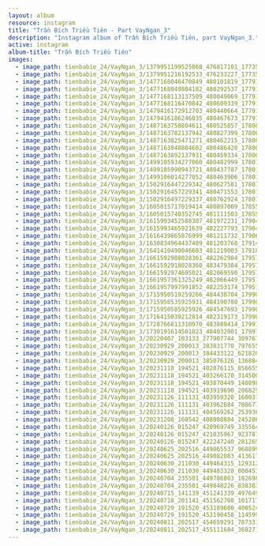 ```yaml
---
layout: album
resource: instagram
title: "Trần Bích Triều Tiên - Part VayNgan_3"
description: "Instagram album of Trần Bích Triều Tiên, part VayNgan_3."
active: instagram
album-title: "Trần Bích Triều Tiên"
images:
  - image_path: tienbabie_24/VayNgan_3/1379951199525868_476817101_1773536446834006_2284784424686302957_n.jpg
  - image_path: tienbabie_24/VayNgan_3/1379951216192533_476233227_1773536163500701_4050680881162746402_n.jpg
  - image_path: tienbabie_24/VayNgan_3/1477168046470849_480101819_1779104236277227_6810352573278699886_n.jpg
  - image_path: tienbabie_24/VayNgan_3/1477168049804182_480292537_1779104456277205_8707255518673404839_n.jpg
  - image_path: tienbabie_24/VayNgan_3/1477168113137509_480049069_1779104546277196_6534361719895069016_n.jpg
  - image_path: tienbabie_24/VayNgan_3/1477168116470842_480609339_1779104576277193_1065768422284551634_n.jpg
  - image_path: tienbabie_24/VayNgan_3/1479416172912703_480440664_1779108659610118_7424337516839899536_n.jpg
  - image_path: tienbabie_24/VayNgan_3/1479416186246035_480467673_1779108612943456_6375619828743462896_n.jpg
  - image_path: tienbabie_24/VayNgan_3/1487163758804611_480525857_1780087629512221_3017782217683127157_n.jpg
  - image_path: tienbabie_24/VayNgan_3/1487163782137942_480827399_1780087616178889_1643169566660339139_n.jpg
  - image_path: tienbabie_24/VayNgan_3/1487163825471271_480462215_1780087929512191_1762057575896389808_n.jpg
  - image_path: tienbabie_24/VayNgan_3/1487163848804602_480486428_1780087899512194_2132018689760799209_n.jpg
  - image_path: tienbabie_24/VayNgan_3/1487163892137931_480459334_1780087906178860_3383258069613737014_n.jpg
  - image_path: tienbabie_24/VayNgan_3/1499105934277060_480482999_1780111049509879_1695129381195460108_n.jpg
  - image_path: tienbabie_24/VayNgan_3/1499105990943721_480437787_1780111442843173_4026783504921273011_n.jpg
  - image_path: tienbabie_24/VayNgan_3/1499106014277052_480463906_1780111456176505_3028133478871180024_n.jpg
  - image_path: tienbabie_24/VayNgan_3/1502916447229342_480627581_1780720579448926_8048252120955600783_n.jpg
  - image_path: tienbabie_24/VayNgan_3/1502916457229341_480471553_1780720716115579_5343466421506955576_n.jpg
  - image_path: tienbabie_24/VayNgan_3/1502916497229337_480762924_1780720739448910_2402663370182747484_n.jpg
  - image_path: tienbabie_24/VayNgan_3/1605015717019414_480897009_1785535012300816_7071639749955856235_n.jpg
  - image_path: tienbabie_24/VayNgan_3/1605015740352745_481111503_1785535045634146_8888033523231824073_n.jpg
  - image_path: tienbabie_24/VayNgan_3/1615993452588307_481972231_1790401251814192_7556740857041741530_n.jpg
  - image_path: tienbabie_24/VayNgan_3/1615993465921639_482227793_1790401128480871_5966015584616983874_n.jpg
  - image_path: tienbabie_24/VayNgan_3/1616439865876999_481211732_1790610921793225_6135155433621161236_n.jpg
  - image_path: tienbabie_24/VayNgan_3/1630834964437489_481203768_1791486525038998_7009200752300196035_n.jpg
  - image_path: tienbabie_24/VayNgan_3/1641410490046603_481219003_1791804265007224_8215986230210685486_n.jpg
  - image_path: tienbabie_24/VayNgan_3/1661592908028361_482262984_1795790127941971_7803164966491475994_n.jpg
  - image_path: tienbabie_24/VayNgan_3/1661592918028360_483479384_1795789994608651_493448002191402698_n.jpg
  - image_path: tienbabie_24/VayNgan_3/1661592974695021_482069590_1795790011275316_4929266534654385837_n.jpg
  - image_path: tienbabie_24/VayNgan_3/1661957361325249_482066449_1795790024608648_1193493289579251299_n.jpg
  - image_path: tienbabie_24/VayNgan_3/1661957997991852_482253174_1795789964608654_3033882708943994302_n.jpg
  - image_path: tienbabie_24/VayNgan_3/1715950519259266_484438704_1799021770952140_4714000932800164910_n.jpg
  - image_path: tienbabie_24/VayNgan_3/1715950535925931_484190780_1799021834285467_7631130422585559281_n.jpg
  - image_path: tienbabie_24/VayNgan_3/1715950585925926_484547693_1799021824285468_4616844448249672727_n.jpg
  - image_path: tienbabie_24/VayNgan_3/1716415039212814_482319173_1799021984285452_7029687627849934276_n.jpg
  - image_path: tienbabie_24/VayNgan_3/1728766811310970_483889414_1799720820882235_8358947022629385898_n.jpg
  - image_path: tienbabie_24/VayNgan_3/1730191614501823_484032001_1799723744215276_8568115779081141483_n.jpg
  - image_path: tienbabie_24/VayNgan_3/20220407_103133_277907744_309767427865427_4526824305759448435_n.jpg
  - image_path: tienbabie_24/VayNgan_3/20230929_200013_383831770_797655485438138_8619700287925404403_n.jpg
  - image_path: tienbabie_24/VayNgan_3/20230929_200013_384433122_621820470165372_4490020798286196299_n.jpg
  - image_path: tienbabie_24/VayNgan_3/20230929_200013_385076326_1368840477346899_4260494177388550661_n.jpg
  - image_path: tienbabie_24/VayNgan_3/20231118_194521_402876115_856655082533876_502795397900116137_n.jpg
  - image_path: tienbabie_24/VayNgan_3/20231118_194521_403266170_314500861376184_4378580816843028842_n.jpg
  - image_path: tienbabie_24/VayNgan_3/20231118_194521_403870449_1408989366694292_3915295401287152212_n.jpg
  - image_path: tienbabie_24/VayNgan_3/20231118_194521_403919690_2068293480170395_2308590179179670673_n.jpg
  - image_path: tienbabie_24/VayNgan_3/20231126_111131_403959320_160037300529493_8428048054653144622_n.jpg
  - image_path: tienbabie_24/VayNgan_3/20231126_111131_403962684_7086770878035418_1271441734639707632_n.jpg
  - image_path: tienbabie_24/VayNgan_3/20231126_111131_404569262_253936007375137_5677694000487556788_n.jpg
  - image_path: tienbabie_24/VayNgan_3/20231208_160542_408008884_24528679296745601_5060488081244585599_n.jpg
  - image_path: tienbabie_24/VayNgan_3/20240126_015247_420969749_335564562776449_4808886741701683023_n.jpg
  - image_path: tienbabie_24/VayNgan_3/20240126_015247_421035967_923787175783193_5485263889834216026_n.jpg
  - image_path: tienbabie_24/VayNgan_3/20240126_015247_422247240_281265468012934_1177885132861963661_n.jpg
  - image_path: tienbabie_24/VayNgan_3/20240625_202516_449065537_968899734923450_1047769368760957475_n.jpg
  - image_path: tienbabie_24/VayNgan_3/20240625_202516_449082083_413617468337729_6407987542464674652_n.jpg
  - image_path: tienbabie_24/VayNgan_3/20240630_211030_449464315_1293127265000739_6188011393996320030_n.jpg
  - image_path: tienbabie_24/VayNgan_3/20240630_211030_449483328_800453388939161_8963789489864868626_n.jpg
  - image_path: tienbabie_24/VayNgan_3/20240704_235501_449786863_1826983211129615_2078944920352176868_n.jpg
  - image_path: tienbabie_24/VayNgan_3/20240704_235501_449848226_838383217788008_6378316599746149090_n.jpg
  - image_path: tienbabie_24/VayNgan_3/20240715_141139_451241339_497649762817399_3583829522442969283_n.jpg
  - image_path: tienbabie_24/VayNgan_3/20240718_201141_451562708_1017171076420463_4479447064708588701_n.jpg
  - image_path: tienbabie_24/VayNgan_3/20240729_191520_453189680_400524952553403_8676497255566712522_n.jpg
  - image_path: tienbabie_24/VayNgan_3/20240729_191520_453190458_1145990869842344_7680010180304905879_n.jpg
  - image_path: tienbabie_24/VayNgan_3/20240811_202517_454659291_787331566940194_4767055730784464992_n.jpg
  - image_path: tienbabie_24/VayNgan_3/20240811_202517_455111684_3682712031988412_490162690473237690_n.jpg
---
```

